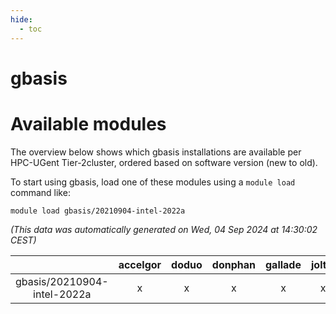 ```yaml
---
hide:
  - toc
---
```


gbasis
======

# Available modules


The overview below shows which gbasis installations are available per HPC-UGent Tier-2cluster, ordered based on software version (new to old).

To start using gbasis, load one of these modules using a `module load` command like:

```shell
module load gbasis/20210904-intel-2022a
```

*(This data was automatically generated on Wed, 04 Sep 2024 at 14:30:02 CEST)*  

| |accelgor|doduo|donphan|gallade|joltik|shinx|skitty|
| :---: | :---: | :---: | :---: | :---: | :---: | :---: | :---: |
|gbasis/20210904-intel-2022a|x|x|x|x|x|-|x|
